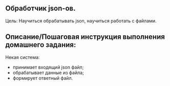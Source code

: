 ## Обработчик json-ов.

Цель:
Научиться обрабатывать json, научиться работать с файлами.

## Описание/Пошаговая инструкция выполнения домашнего задания:

Некая система:
- принимает входящий json файл;
- обрабатывает данные из файла;
- формирует ответный файл.
